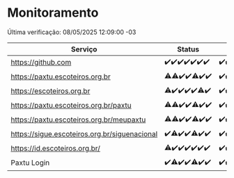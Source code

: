 # Monitoramento

Última verificação: 08/05/2025 12:09:00 -03

|Serviço|Status|Últimas 24h|
|---|---|---|
|https://github.com|<span title="2025-05-01: OK=23">✔️</span><span title="2025-05-02: OK=23">✔️</span><span title="2025-05-03: OK=23">✔️</span><span title="2025-05-04: OK=23">✔️</span><span title="2025-05-05: OK=23">✔️</span><span title="2025-05-06: OK=23">✔️</span><span title="2025-05-07: OK=14">✔️</span>|<span title="07/05/2025 12:10:00 -03 : 200">✔️</span><span title="07/05/2025 13:12:00 -03 : 200">✔️</span><span title="07/05/2025 14:08:00 -03 : 200">✔️</span><span title="07/05/2025 15:13:00 -03 : 200">✔️</span><span title="07/05/2025 16:08:00 -03 : 200">✔️</span><span title="07/05/2025 17:10:00 -03 : 200">✔️</span><span title="07/05/2025 18:08:00 -03 : 200">✔️</span><span title="07/05/2025 19:08:00 -03 : 200">✔️</span><span title="07/05/2025 20:09:00 -03 : 200">✔️</span><span title="07/05/2025 21:47:00 -03 : 200">✔️</span><span title="07/05/2025 23:27:00 -03 : 200">✔️</span><span title="08/05/2025 00:35:00 -03 : 200">✔️</span><span title="08/05/2025 01:13:00 -03 : 200">✔️</span><span title="08/05/2025 02:10:00 -03 : 200">✔️</span><span title="08/05/2025 03:14:00 -03 : 200">✔️</span><span title="08/05/2025 04:09:00 -03 : 200">✔️</span><span title="08/05/2025 05:13:00 -03 : 200">✔️</span><span title="08/05/2025 06:10:00 -03 : 200">✔️</span><span title="08/05/2025 07:11:00 -03 : 200">✔️</span><span title="08/05/2025 08:08:00 -03 : 200">✔️</span><span title="08/05/2025 09:17:00 -03 : 200">✔️</span><span title="08/05/2025 10:23:00 -03 : 200">✔️</span><span title="08/05/2025 11:08:00 -03 : 200">✔️</span><span title="08/05/2025 12:09:00 -03 : 200">✔️</span>|
|https://paxtu.escoteiros.org.br|<span title="2025-05-01: OK=11, Falhas=12">⚠️</span><span title="2025-05-02: OK=22, Falhas=1">⚠️</span><span title="2025-05-03: OK=23">✔️</span><span title="2025-05-04: OK=23">✔️</span><span title="2025-05-05: OK=22, Falhas=1">⚠️</span><span title="2025-05-06: OK=23">✔️</span><span title="2025-05-07: OK=14">✔️</span>|<span title="07/05/2025 12:10:00 -03 : 200">✔️</span><span title="07/05/2025 13:12:00 -03 : 200">✔️</span><span title="07/05/2025 14:08:00 -03 : 200">✔️</span><span title="07/05/2025 15:13:00 -03 : 200">✔️</span><span title="07/05/2025 16:08:00 -03 : 200">✔️</span><span title="07/05/2025 17:10:00 -03 : 200">✔️</span><span title="07/05/2025 18:08:00 -03 : 200">✔️</span><span title="07/05/2025 19:08:00 -03 : 200">✔️</span><span title="07/05/2025 20:09:00 -03 : 200">✔️</span><span title="07/05/2025 21:47:00 -03 : 200">✔️</span><span title="07/05/2025 23:27:00 -03 : 200">✔️</span><span title="08/05/2025 00:35:00 -03 : 200">✔️</span><span title="08/05/2025 01:13:00 -03 : 200">✔️</span><span title="08/05/2025 02:10:00 -03 : 200">✔️</span><span title="08/05/2025 03:14:00 -03 : 200">✔️</span><span title="08/05/2025 04:09:00 -03 : 200">✔️</span><span title="08/05/2025 05:13:00 -03 : 200">✔️</span><span title="08/05/2025 06:10:00 -03 : 200">✔️</span><span title="08/05/2025 07:11:00 -03 : 200">✔️</span><span title="08/05/2025 08:08:00 -03 : 200">✔️</span><span title="08/05/2025 09:17:00 -03 : 200">✔️</span><span title="08/05/2025 10:23:00 -03 : 200">✔️</span><span title="08/05/2025 11:08:00 -03 : 200">✔️</span><span title="08/05/2025 12:09:00 -03 : 200">✔️</span>|
|https://escoteiros.org.br|<span title="2025-05-01: OK=10, Falhas=13">⚠️</span><span title="2025-05-02: OK=23">✔️</span><span title="2025-05-03: OK=23">✔️</span><span title="2025-05-04: OK=23">✔️</span><span title="2025-05-05: OK=23">✔️</span><span title="2025-05-06: OK=22, Falhas=1">⚠️</span><span title="2025-05-07: OK=14">✔️</span>|<span title="07/05/2025 12:10:00 -03 : 200">✔️</span><span title="07/05/2025 13:12:00 -03 : 200">✔️</span><span title="07/05/2025 14:08:00 -03 : 200">✔️</span><span title="07/05/2025 15:13:00 -03 : 200">✔️</span><span title="07/05/2025 16:08:00 -03 : 200">✔️</span><span title="07/05/2025 17:10:00 -03 : 200">✔️</span><span title="07/05/2025 18:08:00 -03 : 200">✔️</span><span title="07/05/2025 19:08:00 -03 : 200">✔️</span><span title="07/05/2025 20:09:00 -03 : 200">✔️</span><span title="07/05/2025 21:47:00 -03 : 200">✔️</span><span title="07/05/2025 23:27:00 -03 : 200">✔️</span><span title="08/05/2025 00:35:00 -03 : 200">✔️</span><span title="08/05/2025 01:13:00 -03 : 200">✔️</span><span title="08/05/2025 02:10:00 -03 : 200">✔️</span><span title="08/05/2025 03:14:00 -03 : 200">✔️</span><span title="08/05/2025 04:09:00 -03 : 200">✔️</span><span title="08/05/2025 05:13:00 -03 : 200">✔️</span><span title="08/05/2025 06:10:00 -03 : 200">✔️</span><span title="08/05/2025 07:11:00 -03 : 200">✔️</span><span title="08/05/2025 08:08:00 -03 : 200">✔️</span><span title="08/05/2025 09:17:00 -03 : 200">✔️</span><span title="08/05/2025 10:23:00 -03 : 200">✔️</span><span title="08/05/2025 11:08:00 -03 : 200">✔️</span><span title="08/05/2025 12:09:00 -03 : 200">✔️</span>|
|https://paxtu.escoteiros.org.br/paxtu|<span title="2025-05-01: OK=12, Falhas=11">⚠️</span><span title="2025-05-02: OK=22, Falhas=1">⚠️</span><span title="2025-05-03: OK=23">✔️</span><span title="2025-05-04: OK=23">✔️</span><span title="2025-05-05: OK=22, Falhas=1">⚠️</span><span title="2025-05-06: OK=23">✔️</span><span title="2025-05-07: OK=14">✔️</span>|<span title="07/05/2025 12:10:00 -03 : 200">✔️</span><span title="07/05/2025 13:12:00 -03 : 200">✔️</span><span title="07/05/2025 14:08:00 -03 : 200">✔️</span><span title="07/05/2025 15:13:00 -03 : 200">✔️</span><span title="07/05/2025 16:08:00 -03 : 200">✔️</span><span title="07/05/2025 17:10:00 -03 : 200">✔️</span><span title="07/05/2025 18:08:00 -03 : 200">✔️</span><span title="07/05/2025 19:08:00 -03 : 200">✔️</span><span title="07/05/2025 20:09:00 -03 : 200">✔️</span><span title="07/05/2025 21:47:00 -03 : 200">✔️</span><span title="07/05/2025 23:27:00 -03 : 200">✔️</span><span title="08/05/2025 00:35:00 -03 : 200">✔️</span><span title="08/05/2025 01:13:00 -03 : 200">✔️</span><span title="08/05/2025 02:10:00 -03 : 200">✔️</span><span title="08/05/2025 03:14:00 -03 : 200">✔️</span><span title="08/05/2025 04:09:00 -03 : 200">✔️</span><span title="08/05/2025 05:13:00 -03 : 200">✔️</span><span title="08/05/2025 06:10:00 -03 : 200">✔️</span><span title="08/05/2025 07:11:00 -03 : 200">✔️</span><span title="08/05/2025 08:08:00 -03 : 200">✔️</span><span title="08/05/2025 09:17:00 -03 : 200">✔️</span><span title="08/05/2025 10:23:00 -03 : 200">✔️</span><span title="08/05/2025 11:08:00 -03 : 200">✔️</span><span title="08/05/2025 12:09:00 -03 : 200">✔️</span>|
|https://paxtu.escoteiros.org.br/meupaxtu|<span title="2025-05-01: OK=9, Falhas=14">⚠️</span><span title="2025-05-02: OK=22, Falhas=1">⚠️</span><span title="2025-05-03: OK=23">✔️</span><span title="2025-05-04: OK=23">✔️</span><span title="2025-05-05: OK=22, Falhas=1">⚠️</span><span title="2025-05-06: OK=23">✔️</span><span title="2025-05-07: OK=14">✔️</span>|<span title="07/05/2025 12:10:00 -03 : 200">✔️</span><span title="07/05/2025 13:12:00 -03 : 200">✔️</span><span title="07/05/2025 14:08:00 -03 : 200">✔️</span><span title="07/05/2025 15:13:00 -03 : 200">✔️</span><span title="07/05/2025 16:08:00 -03 : 200">✔️</span><span title="07/05/2025 17:10:00 -03 : 200">✔️</span><span title="07/05/2025 18:08:00 -03 : 200">✔️</span><span title="07/05/2025 19:08:00 -03 : 200">✔️</span><span title="07/05/2025 20:09:00 -03 : 200">✔️</span><span title="07/05/2025 21:47:00 -03 : 200">✔️</span><span title="07/05/2025 23:27:00 -03 : 200">✔️</span><span title="08/05/2025 00:35:00 -03 : 200">✔️</span><span title="08/05/2025 01:13:00 -03 : 200">✔️</span><span title="08/05/2025 02:10:00 -03 : 200">✔️</span><span title="08/05/2025 03:14:00 -03 : 200">✔️</span><span title="08/05/2025 04:09:00 -03 : 200">✔️</span><span title="08/05/2025 05:13:00 -03 : 200">✔️</span><span title="08/05/2025 06:10:00 -03 : 200">✔️</span><span title="08/05/2025 07:11:00 -03 : 200">✔️</span><span title="08/05/2025 08:08:00 -03 : 200">✔️</span><span title="08/05/2025 09:17:00 -03 : 200">✔️</span><span title="08/05/2025 10:23:00 -03 : 200">✔️</span><span title="08/05/2025 11:08:00 -03 : 200">✔️</span><span title="08/05/2025 12:09:00 -03 : 200">✔️</span>|
|https://sigue.escoteiros.org.br/siguenacional|<span title="2025-05-01: OK=23">✔️</span><span title="2025-05-02: OK=22, Falhas=1">⚠️</span><span title="2025-05-03: OK=23">✔️</span><span title="2025-05-04: OK=23">✔️</span><span title="2025-05-05: OK=22, Falhas=1">⚠️</span><span title="2025-05-06: OK=23">✔️</span><span title="2025-05-07: OK=14">✔️</span>|<span title="07/05/2025 12:10:00 -03 : 200">✔️</span><span title="07/05/2025 13:12:00 -03 : 200">✔️</span><span title="07/05/2025 14:08:00 -03 : 200">✔️</span><span title="07/05/2025 15:13:00 -03 : 200">✔️</span><span title="07/05/2025 16:08:00 -03 : 200">✔️</span><span title="07/05/2025 17:10:00 -03 : 200">✔️</span><span title="07/05/2025 18:08:00 -03 : 200">✔️</span><span title="07/05/2025 19:08:00 -03 : 200">✔️</span><span title="07/05/2025 20:09:00 -03 : 200">✔️</span><span title="07/05/2025 21:47:00 -03 : 200">✔️</span><span title="07/05/2025 23:27:00 -03 : 200">✔️</span><span title="08/05/2025 00:35:00 -03 : 200">✔️</span><span title="08/05/2025 01:13:00 -03 : 200">✔️</span><span title="08/05/2025 02:10:00 -03 : 200">✔️</span><span title="08/05/2025 03:14:00 -03 : 200">✔️</span><span title="08/05/2025 04:09:00 -03 : 200">✔️</span><span title="08/05/2025 05:13:00 -03 : 200">✔️</span><span title="08/05/2025 06:10:00 -03 : 200">✔️</span><span title="08/05/2025 07:11:00 -03 : 200">✔️</span><span title="08/05/2025 08:08:00 -03 : 200">✔️</span><span title="08/05/2025 09:17:00 -03 : 200">✔️</span><span title="08/05/2025 10:23:00 -03 : 200">✔️</span><span title="08/05/2025 11:08:00 -03 : 200">✔️</span><span title="08/05/2025 12:09:00 -03 : 200">✔️</span>|
|https://id.escoteiros.org.br/|<span title="2025-05-01: OK=10, Falhas=13">⚠️</span><span title="2025-05-02: OK=23">✔️</span><span title="2025-05-03: OK=23">✔️</span><span title="2025-05-04: OK=23">✔️</span><span title="2025-05-05: OK=23">✔️</span><span title="2025-05-06: OK=23">✔️</span><span title="2025-05-07: OK=14">✔️</span>|<span title="07/05/2025 12:10:00 -03 : 200">✔️</span><span title="07/05/2025 13:12:00 -03 : 200">✔️</span><span title="07/05/2025 14:08:00 -03 : 200">✔️</span><span title="07/05/2025 15:13:00 -03 : 200">✔️</span><span title="07/05/2025 16:08:00 -03 : 200">✔️</span><span title="07/05/2025 17:10:00 -03 : 200">✔️</span><span title="07/05/2025 18:08:00 -03 : 200">✔️</span><span title="07/05/2025 19:08:00 -03 : 200">✔️</span><span title="07/05/2025 20:09:00 -03 : 200">✔️</span><span title="07/05/2025 21:47:00 -03 : 200">✔️</span><span title="07/05/2025 23:27:00 -03 : 200">✔️</span><span title="08/05/2025 00:35:00 -03 : 200">✔️</span><span title="08/05/2025 01:13:00 -03 : 200">✔️</span><span title="08/05/2025 02:10:00 -03 : 200">✔️</span><span title="08/05/2025 03:14:00 -03 : 200">✔️</span><span title="08/05/2025 04:09:00 -03 : 200">✔️</span><span title="08/05/2025 05:13:00 -03 : 200">✔️</span><span title="08/05/2025 06:10:00 -03 : 200">✔️</span><span title="08/05/2025 07:11:00 -03 : 200">✔️</span><span title="08/05/2025 08:08:00 -03 : 200">✔️</span><span title="08/05/2025 09:17:00 -03 : 200">✔️</span><span title="08/05/2025 10:23:00 -03 : 200">✔️</span><span title="08/05/2025 11:08:00 -03 : 200">✔️</span><span title="08/05/2025 12:09:00 -03 : 200">✔️</span>|
|Paxtu Login|<span title="2025-05-01: OK=23">✔️</span><span title="2025-05-02: OK=22, Falhas=1">⚠️</span><span title="2025-05-03: OK=23">✔️</span><span title="2025-05-04: OK=23">✔️</span><span title="2025-05-05: OK=22, Falhas=1">⚠️</span><span title="2025-05-06: OK=23">✔️</span><span title="2025-05-07: OK=14">✔️</span>|<span title="07/05/2025 12:10:00 -03 : 200">✔️</span><span title="07/05/2025 13:12:00 -03 : 200">✔️</span><span title="07/05/2025 14:08:00 -03 : 200">✔️</span><span title="07/05/2025 15:13:00 -03 : 200">✔️</span><span title="07/05/2025 16:08:00 -03 : 200">✔️</span><span title="07/05/2025 17:10:00 -03 : 200">✔️</span><span title="07/05/2025 18:08:00 -03 : 200">✔️</span><span title="07/05/2025 19:09:00 -03 : 200">✔️</span><span title="07/05/2025 20:09:00 -03 : 200">✔️</span><span title="07/05/2025 21:47:00 -03 : 200">✔️</span><span title="07/05/2025 23:27:00 -03 : 200">✔️</span><span title="08/05/2025 00:35:00 -03 : 200">✔️</span><span title="08/05/2025 01:13:00 -03 : 200">✔️</span><span title="08/05/2025 02:10:00 -03 : 200">✔️</span><span title="08/05/2025 03:14:00 -03 : 200">✔️</span><span title="08/05/2025 04:09:00 -03 : 200">✔️</span><span title="08/05/2025 05:13:00 -03 : 200">✔️</span><span title="08/05/2025 06:10:00 -03 : 200">✔️</span><span title="08/05/2025 07:11:00 -03 : 200">✔️</span><span title="08/05/2025 08:08:00 -03 : 200">✔️</span><span title="08/05/2025 09:17:00 -03 : 200">✔️</span><span title="08/05/2025 10:23:00 -03 : 200">✔️</span><span title="08/05/2025 11:09:00 -03 : 200">✔️</span><span title="08/05/2025 12:09:00 -03 : 200">✔️</span>|
